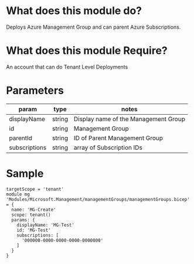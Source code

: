 # What does this module do?
Deploys Azure Management Group and can parent Azure Subscriptions.

# What does this module Require?
An account that can do Tenant Level Deployments

# Parameters
param | type | notes
------|------|------
displayName | string | Display name of the Management Group
id | string | Management Group
parentId | string | ID of Parent Management Group
subscriptions | string | array of Subscription IDs

# Sample

```bicep
targetScope = 'tenant'
module mg 'Modules/Microsoft.Management/managementGroups/managementGroups.bicep' = {
  name: 'MG-Create'
  scope: tenant()  
  params: {
    displayName: 'MG-Test'
    id: 'MG-Test' 
    subscriptions: [
      '000000-0000-0000-0000-0000000'
    ]  
  }  
}
```